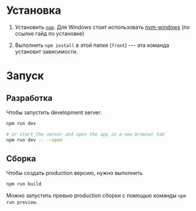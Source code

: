 # Установка

1. Установить [`npm`](https://www.npmjs.com/). Для Windows стоит использовать [nvm-windows](https://github.com/coreybutler/nvm-windows#installation--upgrades) (по ссылке гайд по установке)
<!--
npm create svelte@latest .
-->
2. Выполнить `npm install` в этой папке (`front`) --- эта команда установит зависимости.

# Запуск

## Разработка

Чтобы запустить development server:

```bash
npm run dev

# or start the server and open the app in a new browser tab
npm run dev -- --open
```

## Сборка

Чтобы создать production версию, нужно выполнить

```bash
npm run build
```

Можно запустить превью production сборки с помощью команды `npm run preview`.
